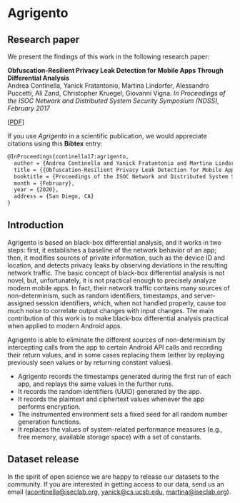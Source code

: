 # Agrigento

## Research paper

We present the findings of this work in the following research paper:

**Obfuscation-Resilient Privacy Leak Detection for Mobile Apps Through Differential Analysis**  
Andrea Continella, Yanick Fratantonio, Martina Lindorfer, Alessandro Puccetti, Ali Zand, Christopher Kruegel, Giovanni Vigna.
*In Proceedings of the ISOC Network and Distributed System Security Symposium (NDSS), February 2017*

[[PDF](https://conand.me/publications/continella-agrigento-2017.pdf)]

If you use *Agrigento* in a scientific publication, we would appreciate citations using this **Bibtex** entry:
``` tex
@InProceedings{continella17:agrigento,
  author = {Andrea Continella and Yanick Fratantonio and Martina Lindorfer and Alessandro Puccetti and Ali Zand and Christopher Kruegel and Giovanni Vigna},
  title = {{Obfuscation-Resilient Privacy Leak Detection for Mobile Apps Through Differential Analysis}},
  booktitle = {Proceedings of the ISOC Network and Distributed System Security Symposium (NDSS)},
  month = {February},
  year = {2020},
  address = {San Diego, CA}
}
```

## Introduction

Agrigento is based on black-box differential analysis, and it works in two steps: first, it establishes a baseline of the network behavior of an app; then, it modifies sources of private information, such as the device ID and location, and detects privacy leaks by observing deviations in the resulting network traffic. The basic concept of black-box differential analysis is not novel, but, unfortunately, it is not practical enough to precisely analyze modern mobile apps. In fact, their network traffic contains many sources of non-determinism, such as random identifiers, timestamps, and server-assigned session identifiers, which, when not handled properly, cause too much noise to correlate output changes with input changes.
The main contribution of this work is to make black-box differential analysis practical when applied to modern Android apps.

Agrigento is able to eliminate the different sources of non-determinism by intercepting calls from the app to certain Android API calls and recording their return values, and in
some cases replacing them (either by replaying previously seen values or by returning constant values).

* Agrigento records the timestamps generated during the first run of each app, and replays the same values in the further runs.
* It records the random identifiers (UUID) generated by the app.
* It records the plaintext and ciphertext values whenever the app performs encryption.
* The instrumented environment sets a fixed seed for all random number generation functions.
* It replaces the values of system-related performance measures (e.g., free memory, available storage space) with a set of constants.

## Dataset release

In the spirit of open science we are happy to release our datasets to the community. If you are interested in getting access to our data, send us an email ([acontinella@iseclab.org](mailto:acontinella@iseclab.org), [yanick@cs.ucsb.edu](mailto:yanick@cs.ucsb.edu), [martina@iseclab.org](mailto:martina@iseclab.org)).
